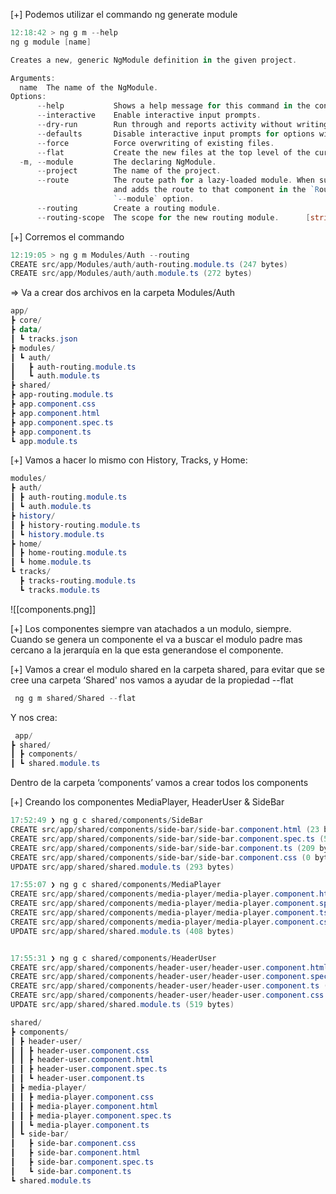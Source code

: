 [+] Podemos utilizar el commando ng generate module 

```powershell
12:18:42 > ng g m --help
ng g module [name]

Creates a new, generic NgModule definition in the given project.

Arguments:
  name  The name of the NgModule.                                                                               [string]
Options:
      --help           Shows a help message for this command in the console.                                   [boolean]
      --interactive    Enable interactive input prompts.                                       [boolean] [default: true]
      --dry-run        Run through and reports activity without writing out results.          [boolean] [default: false]
      --defaults       Disable interactive input prompts for options with a default.          [boolean] [default: false]
      --force          Force overwriting of existing files.                                   [boolean] [default: false]
      --flat           Create the new files at the top level of the current project root.     [boolean] [default: false]
  -m, --module         The declaring NgModule.                                                                  [string]
      --project        The name of the project.                                                                 [string]
      --route          The route path for a lazy-loaded module. When supplied, creates a component in the new module,
                       and adds the route to that component in the `Routes` array declared in the module provided in the
                       `--module` option.                                                                       [string]
      --routing        Create a routing module.                                               [boolean] [default: false]
      --routing-scope  The scope for the new routing module.      [string] [choices: "Child", "Root"] [default: "Child"]
```
      
[+] Corremos el commando

```powershell
12:19:05 > ng g m Modules/Auth --routing
CREATE src/app/Modules/auth/auth-routing.module.ts (247 bytes)
CREATE src/app/Modules/auth/auth.module.ts (272 bytes)
```

⇒ Va a crear dos archivos en la carpeta Modules/Auth
```powershell hl:7,8
app/
┣ core/
┣ data/
┃ ┗ tracks.json
┣ modules/
┃ ┗ auth/
┃   ┣ auth-routing.module.ts
┃   ┗ auth.module.ts
┣ shared/
┣ app-routing.module.ts
┣ app.component.css
┣ app.component.html
┣ app.component.spec.ts
┣ app.component.ts
┗ app.module.ts
```


[+] Vamos a hacer lo mismo con History, Tracks, y Home:

```powershell hl:3,4,6,7,9,10,12,13
modules/
┣ auth/
┃ ┣ auth-routing.module.ts
┃ ┗ auth.module.ts
┣ history/
┃ ┣ history-routing.module.ts
┃ ┗ history.module.ts
┣ home/
┃ ┣ home-routing.module.ts
┃ ┗ home.module.ts
┗ tracks/
  ┣ tracks-routing.module.ts
  ┗ tracks.module.ts
```

![[components.png]]

 [+] Los componentes siempre van atachados a un modulo, siempre. Cuando se genera un componente el va a buscar el modulo padre mas cercano a la jerarquía en la que esta generandose el componente.
 
 [+] Vamos a crear el modulo shared en la carpeta shared, para evitar que se cree una carpeta ‘Shared' nos vamos a ayudar de la propiedad --flat
 
```powershell
 ng g m shared/Shared --flat
```
 
 Y nos crea:

```powershell
 app/
┣ shared/
┃ ┣ components/
┃ ┗ shared.module.ts
```

Dentro de la carpeta ‘components’ vamos a crear todos los components

[+] Creando los componentes MediaPlayer, HeaderUser & SideBar

```powershell
17:52:49 ❯ ng g c shared/components/SideBar
CREATE src/app/shared/components/side-bar/side-bar.component.html (23 bytes)
CREATE src/app/shared/components/side-bar/side-bar.component.spec.ts (567 bytes)
CREATE src/app/shared/components/side-bar/side-bar.component.ts (209 bytes)
CREATE src/app/shared/components/side-bar/side-bar.component.css (0 bytes)
UPDATE src/app/shared/shared.module.ts (293 bytes)

17:55:07 ❯ ng g c shared/components/MediaPlayer
CREATE src/app/shared/components/media-player/media-player.component.html (27 bytes)
CREATE src/app/shared/components/media-player/media-player.component.spec.ts (595 bytes)
CREATE src/app/shared/components/media-player/media-player.component.ts (225 bytes)
CREATE src/app/shared/components/media-player/media-player.component.css (0 bytes)
UPDATE src/app/shared/shared.module.ts (408 bytes)


17:55:31 ❯ ng g c shared/components/HeaderUser
CREATE src/app/shared/components/header-user/header-user.component.html (26 bytes)
CREATE src/app/shared/components/header-user/header-user.component.spec.ts (588 bytes)
CREATE src/app/shared/components/header-user/header-user.component.ts (221 bytes)
CREATE src/app/shared/components/header-user/header-user.component.css (0 bytes)
UPDATE src/app/shared/shared.module.ts (519 bytes)
```

```powershell
shared/
┣ components/
┃ ┣ header-user/
┃ ┃ ┣ header-user.component.css
┃ ┃ ┣ header-user.component.html
┃ ┃ ┣ header-user.component.spec.ts
┃ ┃ ┗ header-user.component.ts
┃ ┣ media-player/
┃ ┃ ┣ media-player.component.css
┃ ┃ ┣ media-player.component.html
┃ ┃ ┣ media-player.component.spec.ts
┃ ┃ ┗ media-player.component.ts
┃ ┗ side-bar/
┃   ┣ side-bar.component.css
┃   ┣ side-bar.component.html
┃   ┣ side-bar.component.spec.ts
┃   ┗ side-bar.component.ts
┗ shared.module.ts
```